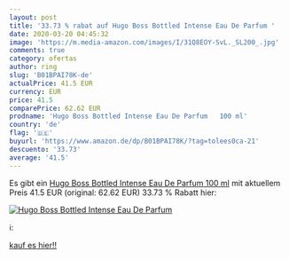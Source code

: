 ```yaml
---
layout: post
title: '33.73 % rabat auf Hugo Boss Bottled Intense Eau De Parfum '
date: 2020-03-20 04:45:32
image: 'https://m.media-amazon.com/images/I/31Q8EOY-SvL._SL200_.jpg'
comments: true
category: ofertas
author: ring
slug: 'B01BPAI78K-de'
actualPrice: 41.5 EUR
currency: EUR
price: 41.5
comparePrice: 62.62 EUR
prodname: 'Hugo Boss Bottled Intense Eau De Parfum   100 ml'
country: 'de'
flag: '🇩🇪'
buyurl: 'https://www.amazon.de/dp/B01BPAI78K/?tag=tolees0ca-21'
descuento: '33.73'
average: '41.5'
---
```


Es gibt ein [Hugo Boss Bottled Intense Eau De Parfum   100 ml](https://www.amazon.de/dp/B01BPAI78K/?tag=tolees0ca-21) mit aktuellem Preis 41.5 EUR (original: 62.62 EUR) 33.73 % Rabatt hier:

[![Hugo Boss Bottled Intense Eau De Parfum ](https://m.media-amazon.com/images/I/31Q8EOY-SvL._SL200_.jpg)](https://www.amazon.de/dp/B01BPAI78K/?tag=tolees0ca-21)

ℹ️:


[kauf es hier!!](https://www.amazon.de/dp/B01BPAI78K/?tag=tolees0ca-21)
